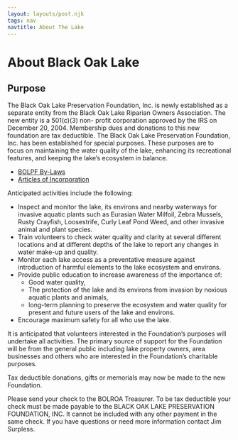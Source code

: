 ```yaml
---
layout: layouts/post.njk
tags: nav
navtitle: About The Lake
---
```


# About Black Oak Lake


## Purpose

The Black Oak Lake Preservation Foundation, Inc. is newly established as a separate entity from the Black Oak Lake Riparian Owners Association. The new entity is a 501(c)(3) non- profit corporation approved by the IRS on December 20, 2004. Membership dues and donations to this new foundation are tax deductible. The Black Oak Lake Preservation Foundation, Inc. has been established for special purposes. These purposes are to focus on maintaining the water quality of the lake, enhancing its recreational features, and keeping the lake’s ecosystem in balance.

- [BOLPF By-Laws]()
- [Articles of Incorporation]()

Anticipated activities include the following:

- Inspect and monitor the lake, its environs and nearby waterways for invasive aquatic plants such as Eurasian Water Milfoil, Zebra Mussels, Rusty Crayfish, Loosestrife, Curly Leaf Pond Weed, and other invasive animal and plant species.
- Train volunteers to check water quality and clarity at several different locations and at different depths of the lake to report any changes in water make-up and quality.
- Monitor each lake access as a preventative measure against introduction of harmful elements to the lake ecosystem and environs.
- Provide public education to increase awareness of the importance of:
    - Good water quality,
    - The protection of the lake and its environs from invasion by noxious aquatic plants and animals,
    - long-term planning to preserve the ecosystem and water quality for present and future users of the lake and environs.
- Encourage maximum safety for all who use the lake.

It is anticipated that volunteers interested in the Foundation’s purposes will undertake all activities. The primary source of support for the Foundation will be from the general public including lake property owners, area businesses and others who are interested in the Foundation’s charitable purposes.

Tax deductible donations, gifts or memorials may now be made to the new Foundation.

Please send your check to the BOLROA Treasurer. To be tax deductible your check must be made payable to the BLACK OAK LAKE PRESERVATION FOUNDATION, INC. It cannot be included with any other payment in the same check. If you have questions or need more information contact Jim Surpless.
